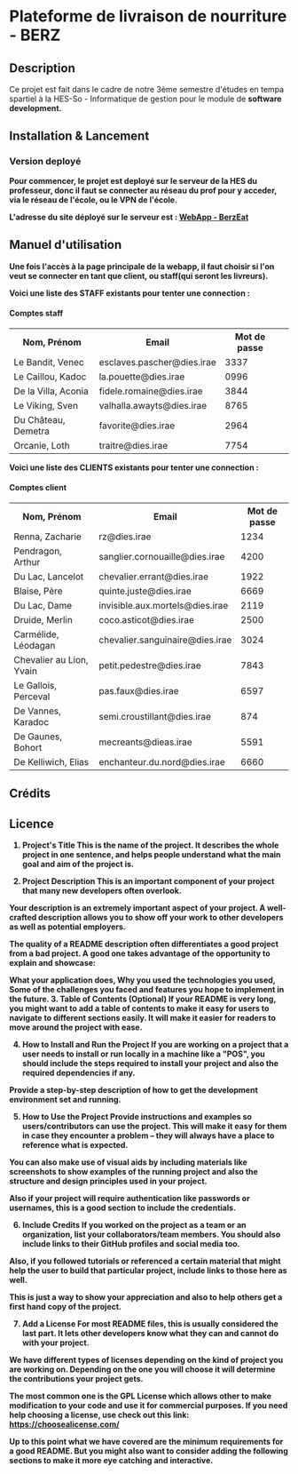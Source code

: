 <h1>Plateforme de livraison de nourriture - BERZ</h1> 
<h2>Description</h2>
Ce projet est fait dans le cadre de notre 3ème semestre d'études en tempa spartiel à la HES-So - Informatique de gestion pour le module de <b>software development<b>.

<h2>Installation & Lancement</h2>
<h3>Version deployé</h3>
Pour commencer, le projet est deployé sur le serveur de la HES du professeur, donc il faut se connecter au réseau du prof pour y acceder, via le réseau de l'école, ou le VPN de l'école.

L'adresse du site déployé sur le serveur est : [WebApp - BerzEat](http://153.109.124.35:81/BERZ)

<h2>Manuel d'utilisation</h2>
Une fois l'accès à la page principale de la webapp, il faut choisir si l'on veut se connecter en tant que client, ou staff(qui seront les livreurs).

Voici une liste des STAFF existants pour tenter une connection : 
<h4>Comptes staff</h4>
<table>
<tr><th>Nom, Prénom</th><th>Email</th><th>Mot de passe</th></tr>
<tr><td>Le Bandit, Venec</td><td>esclaves.pascher@dies.irae</td><td>3337</td></tr>
<tr><td>Le Caillou, Kadoc</td><td>la.pouette@dies.irae</td><td>0996</td></tr>
<tr><td>De la Villa, Aconia</td><td>fidele.romaine@dies.irae</td><td>3844</td></tr>
<tr><td>Le Viking, Sven</td><td>valhalla.awayts@dies.irae</td><td>8765</td></tr>
<tr><td>Du Château, Demetra</td><td>favorite@dies.irae</td><td>2964</td></tr>
<tr><td>Orcanie, Loth</td><td>traitre@dies.irae</td><td>7754<td></tr>
</table>

Voici une liste des CLIENTS existants pour tenter une connection : 
<h4>Comptes client</h4>
<table>
<tr><th>Nom, Prénom</th><th>Email</th><th>Mot de passe</th></tr>
<tr><td>Renna, Zacharie</td><td>rz@dies.irae</td><td>1234</td></tr><tr>
<tr><td>Pendragon, Arthur</td><td>sanglier.cornouaille@dies.irae</td><td>4200</td></tr>
<tr><td>Du Lac, Lancelot</td><td>chevalier.errant@dies.irae</td><td>1922</td></tr>
<tr><td>Blaise, Père</td><td>quinte.juste@dies.irae</td><td>6669</td></tr>
<tr><td>Du Lac, Dame</td><td>invisible.aux.mortels@dies.irae</td><td>2119</td></tr>
<tr><td>Druide, Merlin</td><td>coco.asticot@dies.irae</td><td>2500</td></tr>
<tr><td>Carmélide, Léodagan</td><td>chevalier.sanguinaire@dies.irae</td><td>3024</td></tr>
<tr><td>Chevalier au Lion, Yvain</td><td>petit.pedestre@dies.irae</td><td>7843</td></tr>
<tr><td>Le Gallois, Perceval</td><td>pas.faux@dies.irae</td><td>6597</td></tr>
<tr><td>De Vannes, Karadoc</td><td>semi.croustillant@dies.irae</td><td>874</td></tr>
<tr><td>De Gaunes, Bohort</td><td>mecreants@dieas.irae</td><td>5591</td></tr>
<tr><td>De Kelliwich, Elias</td><td>enchanteur.du.nord@dies.irae</td><td>6660</td></tr>
</table>





<h2>Crédits</h2>
<h2>Licence</h2>

1. Project's Title
This is the name of the project. It describes the whole project in one sentence, and helps people understand what the main goal and aim of the project is.

2. Project Description
This is an important component of your project that many new developers often overlook.

Your description is an extremely important aspect of your project. A well-crafted description allows you to show off your work to other developers as well as potential employers.

The quality of a README description often differentiates a good project from a bad project. A good one takes advantage of the opportunity to explain and showcase:

What your application does,
Why you used the technologies you used,
Some of the challenges you faced and features you hope to implement in the future.
3. Table of Contents (Optional)
If your README is very long, you might want to add a table of contents to make it easy for users to navigate to different sections easily. It will make it easier for readers to move around the project with ease.

4. How to Install and Run the Project
If you are working on a project that a user needs to install or run locally in a machine like a "POS", you should include the steps required to install your project and also the required dependencies if any.

Provide a step-by-step description of how to get the development environment set and running.

5. How to Use the Project
Provide instructions and examples so users/contributors can use the project. This will make it easy for them in case they encounter a problem – they will always have a place to reference what is expected.

You can also make use of visual aids by including materials like screenshots to show examples of the running project and also the structure and design principles used in your project.

Also if your project will require authentication like passwords or usernames, this is a good section to include the credentials.

6. Include Credits
If you worked on the project as a team or an organization, list your collaborators/team members. You should also include links to their GitHub profiles and social media too.

Also, if you followed tutorials or referenced a certain material that might help the user to build that particular project, include links to those here as well.

This is just a way to show your appreciation and also to help others get a first hand copy of the project.

7. Add a License
For most README files, this is usually considered the last part. It lets other developers know what they can and cannot do with your project.

We have different types of licenses depending on the kind of project you are working on. Depending on the one you will choose it will determine the contributions your project gets.

The most common one is the GPL License which allows other to make modification to your code and use it for commercial purposes. If you need help choosing a license, use check out this link: https://choosealicense.com/

Up to this point what we have covered are the minimum requirements for a good README. But you might also want to consider adding the following sections to make it more eye catching and interactive.
